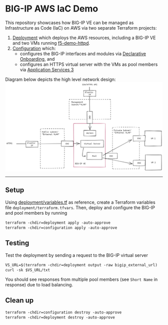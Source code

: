 # BIG-IP AWS IaC Demo

This repository showcases how BIG-IP VE can be managed as Infrastructure as Code (IaC) on AWS via two separate Terraform projects:
1. [Deployment](./deployment/) which deploys the AWS resources, including a BIG-IP VE and two VMs running [f5-demo-httpd](https://github.com/f5devcentral/f5-demo-httpd).
1. [Configuration](./configuration/) which:
    - configures the BIG-IP interfaces and modules via [Declarative Onboarding](https://clouddocs.f5.com/products/extensions/f5-declarative-onboarding/latest/), and
    - configures an HTTPS virtual server with the VMs as pool members via [Application Services 3](https://clouddocs.f5.com/products/extensions/f5-appsvcs-extension/latest/)

Diagram below depicts the high level network design:
![BIG-IP AWS IaC Demo Design](./docs/images/design.png)

---

## Setup

Using [deployment/variables.tf](./deployment/variables.tf) as reference, create a Terraform variables file `deployment/terraform.tfvars`. Then, deploy and configure the BIG-IP and pool members by running
```
terraform -chdir=deployment apply -auto-approve
terraform -chdir=configuration apply -auto-approve
```

## Testing

Test the deployment by sending a request to the BIG-IP virtual server
```
VS_URL=$(terraform -chdir=deployment output -raw bigip_external_url)
curl -sk $VS_URL/txt
```

You should see responses from multiple pool members (see `Short Name` in response) due to load balancing.

## Clean up

```
terraform -chdir=configuration destroy -auto-approve
terraform -chdir=deployment destroy -auto-approve
```
